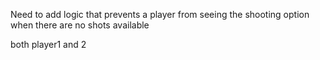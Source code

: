 Need to add logic that prevents a player from seeing the shooting option when there are no shots available

both player1 and 2
